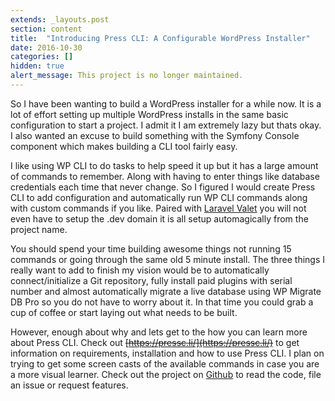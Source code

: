 ```yaml
---
extends: _layouts.post
section: content
title:  "Introducing Press CLI: A Configurable WordPress Installer"
date: 2016-10-30
categories: []
hidden: true
alert_message: This project is no longer maintained.
---
```

So I have been wanting to build a WordPress installer for a while now. It is a lot of effort setting up multiple WordPress installs in the same basic configuration to start a project. I admit it I am extremely lazy but thats okay. I also wanted an excuse to build something with the Symfony Console component which makes building a CLI tool fairly easy.

I like using WP CLI to do tasks to help speed it up but it has a large amount of commands to remember. Along with having to enter things like database credentials each time that never change. So I figured I would create Press CLI to add configuration and automatically run WP CLI commands along with custom commands if you like. Paired with [Laravel Valet](https://laravel.com/docs/valet) you will not even have to setup the .dev domain it is all setup automagically from the project name.

You should spend your time building awesome things not running 15 commands or going through the same old 5 minute install. The three things I really want to add to finish my vision would be to automatically connect/initialize a Git repository, fully install paid plugins with serial number and almost automatically migrate a live database using WP Migrate DB Pro so you do not have to worry about it. In that time you could grab a cup of coffee or start laying out what needs to be built.

However, enough about why and lets get to the how you can learn more about Press CLI. Check out ~~[https://pressc.li/](https://pressc.li/)~~ to get information on requirements, installation and how to use Press CLI. I plan on trying to get some screen casts of the available commands in case you are a more visual learner. Check out the project on [Github](https://github.com/dholloran/press-cli) to read the code, file an issue or request features.
